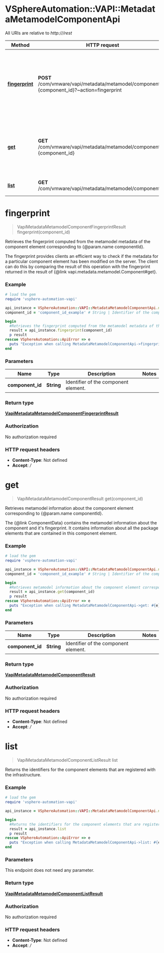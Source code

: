 # VSphereAutomation::VAPI::MetadataMetamodelComponentApi

All URIs are relative to *http:///rest*

Method | HTTP request | Description
------------- | ------------- | -------------
[**fingerprint**](MetadataMetamodelComponentApi.md#fingerprint) | **POST** /com/vmware/vapi/metadata/metamodel/component/id:{component_id}?~action&#x3D;fingerprint | Retrieves the fingerprint computed from the metamodel metadata of the component element corresponding to {@param.name componentId}. &lt;p&gt; The fingerprint provides clients an efficient way to check if the metadata for a particular component element has been modified on the server. The client can do this by comparing the result of this operation with the fingerprint returned in the result of {@link vapi.metadata.metamodel.Component#get}.
[**get**](MetadataMetamodelComponentApi.md#get) | **GET** /com/vmware/vapi/metadata/metamodel/component/id:{component_id} | Retrieves metamodel information about the component element corresponding to {@param.name componentId}. &lt;p&gt; The {@link ComponentData} contains the metamodel information about the component and it&#39;s fingerprint. It contains information about all the package elements that are contained in this component element.
[**list**](MetadataMetamodelComponentApi.md#list) | **GET** /com/vmware/vapi/metadata/metamodel/component | Returns the identifiers for the component elements that are registered with the infrastructure.


# **fingerprint**
> VapiMetadataMetamodelComponentFingerprintResult fingerprint(component_id)

Retrieves the fingerprint computed from the metamodel metadata of the component element corresponding to {@param.name componentId}. <p> The fingerprint provides clients an efficient way to check if the metadata for a particular component element has been modified on the server. The client can do this by comparing the result of this operation with the fingerprint returned in the result of {@link vapi.metadata.metamodel.Component#get}.

### Example
```ruby
# load the gem
require 'vsphere-automation-vapi'

api_instance = VSphereAutomation::VAPI::MetadataMetamodelComponentApi.new
component_id = 'component_id_example' # String | Identifier of the component element.

begin
  #Retrieves the fingerprint computed from the metamodel metadata of the component element corresponding to {@param.name componentId}. <p> The fingerprint provides clients an efficient way to check if the metadata for a particular component element has been modified on the server. The client can do this by comparing the result of this operation with the fingerprint returned in the result of {@link vapi.metadata.metamodel.Component#get}.
  result = api_instance.fingerprint(component_id)
  p result
rescue VSphereAutomation::ApiError => e
  puts "Exception when calling MetadataMetamodelComponentApi->fingerprint: #{e}"
end
```

### Parameters

Name | Type | Description  | Notes
------------- | ------------- | ------------- | -------------
 **component_id** | **String**| Identifier of the component element. | 

### Return type

[**VapiMetadataMetamodelComponentFingerprintResult**](VapiMetadataMetamodelComponentFingerprintResult.md)

### Authorization

No authorization required

### HTTP request headers

 - **Content-Type**: Not defined
 - **Accept**: */*



# **get**
> VapiMetadataMetamodelComponentResult get(component_id)

Retrieves metamodel information about the component element corresponding to {@param.name componentId}. <p> The {@link ComponentData} contains the metamodel information about the component and it's fingerprint. It contains information about all the package elements that are contained in this component element.

### Example
```ruby
# load the gem
require 'vsphere-automation-vapi'

api_instance = VSphereAutomation::VAPI::MetadataMetamodelComponentApi.new
component_id = 'component_id_example' # String | Identifier of the component element.

begin
  #Retrieves metamodel information about the component element corresponding to {@param.name componentId}. <p> The {@link ComponentData} contains the metamodel information about the component and it's fingerprint. It contains information about all the package elements that are contained in this component element.
  result = api_instance.get(component_id)
  p result
rescue VSphereAutomation::ApiError => e
  puts "Exception when calling MetadataMetamodelComponentApi->get: #{e}"
end
```

### Parameters

Name | Type | Description  | Notes
------------- | ------------- | ------------- | -------------
 **component_id** | **String**| Identifier of the component element. | 

### Return type

[**VapiMetadataMetamodelComponentResult**](VapiMetadataMetamodelComponentResult.md)

### Authorization

No authorization required

### HTTP request headers

 - **Content-Type**: Not defined
 - **Accept**: */*



# **list**
> VapiMetadataMetamodelComponentListResult list

Returns the identifiers for the component elements that are registered with the infrastructure.

### Example
```ruby
# load the gem
require 'vsphere-automation-vapi'

api_instance = VSphereAutomation::VAPI::MetadataMetamodelComponentApi.new

begin
  #Returns the identifiers for the component elements that are registered with the infrastructure.
  result = api_instance.list
  p result
rescue VSphereAutomation::ApiError => e
  puts "Exception when calling MetadataMetamodelComponentApi->list: #{e}"
end
```

### Parameters
This endpoint does not need any parameter.

### Return type

[**VapiMetadataMetamodelComponentListResult**](VapiMetadataMetamodelComponentListResult.md)

### Authorization

No authorization required

### HTTP request headers

 - **Content-Type**: Not defined
 - **Accept**: */*



